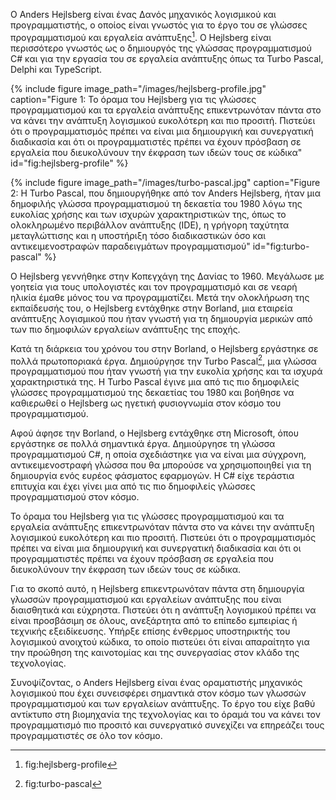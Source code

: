 Ο Anders Hejlsberg είναι ένας Δανός μηχανικός λογισμικού και προγραμματιστής, ο οποίος είναι γνωστός για το έργο του σε γλώσσες προγραμματισμού και εργαλεία ανάπτυξης[^1]. Ο Hejlsberg είναι περισσότερο γνωστός ως ο δημιουργός της γλώσσας προγραμματισμού C# και για την εργασία του σε εργαλεία ανάπτυξης όπως τα Turbo Pascal, Delphi και TypeScript. 

{% include figure image_path="/images/hejlsberg-profile.jpg" caption="Figure 1: Το όραμα του Hejlsberg για τις γλώσσες προγραμματισμού και τα εργαλεία ανάπτυξης επικεντρωνόταν πάντα στο να κάνει την ανάπτυξη λογισμικού ευκολότερη και πιο προσιτή. Πιστεύει ότι ο προγραμματισμός πρέπει να είναι μια δημιουργική και συνεργατική διαδικασία και ότι οι προγραμματιστές πρέπει να έχουν πρόσβαση σε εργαλεία που διευκολύνουν την έκφραση των ιδεών τους σε κώδικα" id="fig:hejlsberg-profile" %}
 
{% include figure image_path="/images/turbo-pascal.jpg" caption="Figure 2: Η Turbo Pascal, που δημιουργήθηκε από τον Anders Hejlsberg, ήταν μια δημοφιλής γλώσσα προγραμματισμού τη δεκαετία του 1980 λόγω της ευκολίας χρήσης και των ισχυρών χαρακτηριστικών της, όπως το ολοκληρωμένο περιβάλλον ανάπτυξης (IDE), η γρήγορη ταχύτητα μεταγλώττισης και η υποστήριξη τόσο διαδικαστικών όσο και αντικειμενοστραφών παραδειγμάτων προγραμματισμού" id="fig:turbo-pascal" %}

Ο Hejlsberg γεννήθηκε στην Κοπεγχάγη της Δανίας το 1960. Μεγάλωσε με γοητεία για τους υπολογιστές και τον προγραμματισμό και σε νεαρή ηλικία έμαθε μόνος του να προγραμματίζει. Μετά την ολοκλήρωση της εκπαίδευσής του, ο Hejlsberg εντάχθηκε στην Borland, μια εταιρεία ανάπτυξης λογισμικού που ήταν γνωστή για τη δημιουργία μερικών από των πιο δημοφιλών εργαλείων ανάπτυξης της εποχής. 
 
Κατά τη διάρκεια του χρόνου του στην Borland, ο Hejlsberg εργάστηκε σε πολλά πρωτοποριακά έργα. Δημιούργησε την Turbo Pascal[^2], μια γλώσσα προγραμματισμού που ήταν γνωστή για την ευκολία χρήσης και τα ισχυρά χαρακτηριστικά της. Η Turbo Pascal έγινε μια από τις πιο δημοφιλείς γλώσσες προγραμματισμού της δεκαετίας του 1980 και βοήθησε να καθιερωθεί ο Hejlsberg ως ηγετική φυσιογνωμία στον κόσμο του προγραμματισμού. 
 
Αφού άφησε την Borland, ο Hejlsberg εντάχθηκε στη Microsoft, όπου εργάστηκε σε πολλά σημαντικά έργα. Δημιούργησε τη γλώσσα προγραμματισμού C#, η οποία σχεδιάστηκε για να είναι μια σύγχρονη, αντικειμενοστραφή γλώσσα που θα μπορούσε να χρησιμοποιηθεί για τη δημιουργία ενός ευρέος φάσματος εφαρμογών. Η C# είχε τεράστια επιτυχία και έχει γίνει μια από τις πιο δημοφιλείς γλώσσες προγραμματισμού στον κόσμο. 
 
Το όραμα του Hejlsberg για τις γλώσσες προγραμματισμού και τα εργαλεία ανάπτυξης επικεντρωνόταν πάντα στο να κάνει την ανάπτυξη λογισμικού ευκολότερη και πιο προσιτή. Πιστεύει ότι ο προγραμματισμός πρέπει να είναι μια δημιουργική και συνεργατική διαδικασία και ότι οι προγραμματιστές πρέπει να έχουν πρόσβαση σε εργαλεία που διευκολύνουν την έκφραση των ιδεών τους σε κώδικα. 
 
Για το σκοπό αυτό, η Hejlsberg επικεντρωνόταν πάντα στη δημιουργία γλωσσών προγραμματισμού και εργαλείων ανάπτυξης που είναι διαισθητικά και εύχρηστα. Πιστεύει ότι η ανάπτυξη λογισμικού πρέπει να είναι προσβάσιμη σε όλους, ανεξάρτητα από το επίπεδο εμπειρίας ή τεχνικής εξειδίκευσης. Υπήρξε επίσης ένθερμος υποστηρικτής του λογισμικού ανοιχτού κώδικα, το οποίο πιστεύει ότι είναι απαραίτητο για την προώθηση της καινοτομίας και της συνεργασίας στον κλάδο της τεχνολογίας. 
 
Συνοψίζοντας, ο Anders Hejlsberg είναι ένας οραματιστής μηχανικός λογισμικού που έχει συνεισφέρει σημαντικά στον κόσμο των γλωσσών προγραμματισμού και των εργαλείων ανάπτυξης. Το έργο του είχε βαθύ αντίκτυπο στη βιομηχανία της τεχνολογίας και το όραμά του να κάνει τον προγραμματισμό πιο προσιτό και συνεργατικό συνεχίζει να επηρεάζει τους προγραμματιστές σε όλο τον κόσμο.

[^1]: fig:hejlsberg-profile

[^2]: fig:turbo-pascal
